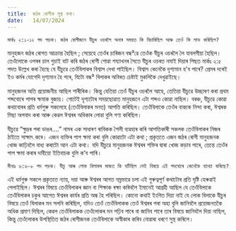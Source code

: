 ```yaml
---
title:  জঠৰ ৰোগীক সুস্থ কৰা।
date:   14/07/2024
---
```


`মাৰ্কঃ ২:১-১২ পদ পড়ক। জঠৰ ৰোগীজনে যীচুৰ ওচৰলৈ অনাৰ সময়ত কি বিচাৰিছিল আৰু তেওঁ কি লাভ কৰিছিল?`

মানুহজন জঠৰ ৰোগত আক্ৰান্ত হৈছিল ; সেয়েহে তেওঁৰ চাৰিজন বন্ধ³ৱে তেওঁক যীচুৰ ওচৰলৈ লৈ যাবলগীয়া হৈছিল। তেওঁলোকে ওপৰৰ চাল গুচাই বাট কৰি জঠৰ ৰোগী শোৱা শয্যাখনৰ সৈতে যীচুৰ ওচৰত নমাই দিয়াৰ পিছত মাৰ্কঃ ২:৫ পদত উল্লেখ কৰা হৈছে যে যীচুৱে তেওঁবিলাকৰ বিশ্বাস দেখা পাইছিল। বিশ্বাস কেনেকৈ দৃশ্যমান হ’ব পাৰে? প্ৰেমৰ দৰেই ইও কৰ্মৰ যোগেদি দৃশ্যমান হৈ পৰে, যিটো বন্ধ³ বিলাকৰ অবিৰত চেষ্টাই মুকলিকৈ দেখুৱাইছে।

মানুহজনৰ অতি প্ৰয়োজনীয় আছিল শাৰীৰিক। কিন্তু যেতিয়া তেওঁ যীচুৰ ওচৰলৈ আহে, তেতিয়া যীচুৱে উচ্ছাৰণ কৰা প্ৰথম শব্দবোৰে পাপৰ ক্ষমাক বুজায়। গোটেই দৃশ্যটোৰ সময়ছোৱাত মানুহজনে এটা শব্দও কোৱা নাছিল। বৰঞ্চ, যীচুৱে কোৱা কথাবোৰৰ প্ৰতি ধৰ্মগুৰু সকলেহে (তেওঁবিলাকৰ মনত) আপত্তি কৰিছিল। তেওঁবিলাকে তেওঁৰ বাক্যক নিন্দা কৰা, ঈশ্বৰক মিছা অপবাদ কৰা আৰু কেৱল ঈশ্বৰৰ অধিকাৰ লোৱা বুলি গণ্য কৰিছিল।

যীচুৱে “ক্ষুদ্ৰৰ পৰা ডাঙৰ….” নামৰ এক সাধাৰণ ৰাবিকক শৈলী ব্যৱহাৰ কৰি আপত্তিকাৰী সকলক তেওঁবিলাকৰ নিজৰ ঠাইতে সাক্ষাৎ কৰে। এজন ব্যক্তিৰ পাপ ক্ষমা কৰা বুলি কোৱাটো এটা কথা ; প্ৰকৃততে এজন জঠৰ ৰোগী মানুহজনক খোজ কাঢ়িবলৈ বাধ্য কৰাটো আন এটা কথা। যদি যীচুৱে মানুহজনক ঈশ্বৰৰ শক্তিৰ দ্বাৰা খোজ কড়াব পাৰে, তেন্তে তেওঁৰ পাপ ক্ষমা কৰাৰ দাবীয়ো ইতিবাচক বুলি ক’ব পাৰি।

`মীখাঃ ৬:৬-৮ পদ পড়ক। যীচু আৰু লোক বিলাকৰ মাজত কি ঘটিছিল সেই বিষয়ে এই পদবোৰে কেনেকৈ ব্যাখ্যা কৰিছে?`

এই ধৰ্মগুৰু সকলে প্ৰকৃততে ন্যায়, দয়া আৰু ঈশ্বৰৰ আগত নম্ৰভাৱে চলা এই গুৰুত্বপূৰ্ণ কথাটোৰ প্ৰতি দৃষ্টি হেৰুৱাই পেলাইছিল। ঈশ্বৰৰ বিষয়ে তেওঁবিলাকৰ জ্ঞান বা শিক্ষাক ৰক্ষা কৰিবলৈ ইমানেই আগ্ৰহী আছিল যে তেওঁবিলাকে তেওঁবিলাকৰ চকুৰ আগেত ঈশ্বৰৰ কাৰ্যৰ প্ৰতি অন্ধ হৈ পৰিছিল। কোনো কথাই ইংগিত দিয়া নাই যে লোক বিলাকে যীচুৰ বিষয়ে তেওঁ বিলাকৰ মন সলনি কৰিছিল, যদিও তেওঁ তেওঁবিলাকক তেওঁ ঈশ্বৰৰ পৰা অহা বুলি জানিবলৈ প্ৰয়োজনতকৈ অধিক প্ৰমাণ দিছিল, কেৱল তেওঁবিলাকক তেওঁলোকৰ মন পঢ়িব পাৰে বা জানিব পাৰে তাৰ বিষয়ে জানিবলৈ দিয়া নাছিল, কিন্তু তেওঁলোকৰ উপস্থিতিত জঠৰ ৰোগীজনক তেওঁবিলাকে অস্বীকাৰ কৰিব নোৱাৰা ধৰণে সুস্থ কৰিলে।